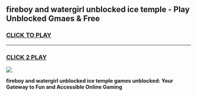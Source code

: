 
## fireboy and watergirl unblocked ice temple - Play Unblocked Gmaes & Free
<h3>
<a href="https://news.freeplayer.one?title=fireboy_and_watergirl_unblocked_ice_temple&ref=23F">CLICK TO PLAY</a></h3>
<hr>

<h3>
<a href="https://news.freeplayer.one?title=fireboy_and_watergirl_unblocked_ice_temple&ref=23F">CLICK 2 PLAY</a>
  
</h3>

<a href="https://news.freeplayer.one?title=fireboy_and_watergirl_unblocked_ice_temple&ref=23F/"><img src="https://clearcache.store/games.png"></a>


**fireboy and watergirl unblocked ice temple games unblocked: Your Gateway to Fun and Accessible Online Gaming**
